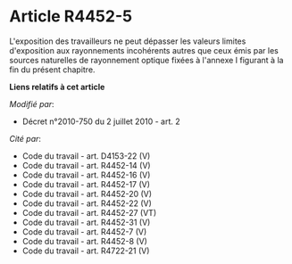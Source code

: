 # Article R4452-5

L'exposition des travailleurs ne peut dépasser les valeurs limites d'exposition aux rayonnements incohérents autres que ceux
émis par les sources naturelles de rayonnement optique fixées à l'annexe I figurant à la fin du présent chapitre.

**Liens relatifs à cet article**

_Modifié par_:

  - Décret n°2010-750 du 2 juillet 2010 - art. 2

_Cité par_:

  - Code du travail - art. D4153-22 (V)
  - Code du travail - art. R4452-14 (V)
  - Code du travail - art. R4452-16 (V)
  - Code du travail - art. R4452-17 (V)
  - Code du travail - art. R4452-20 (V)
  - Code du travail - art. R4452-22 (V)
  - Code du travail - art. R4452-27 (VT)
  - Code du travail - art. R4452-31 (V)
  - Code du travail - art. R4452-7 (V)
  - Code du travail - art. R4452-8 (V)
  - Code du travail - art. R4722-21 (V)
